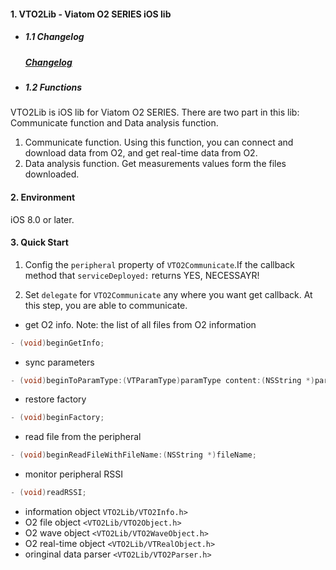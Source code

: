 #### 1. VTO2Lib - Viatom O2 SERIES iOS lib

* ##### 1.1 Changelog

    ##### [Changelog](https://github.com/viatom-dev/VTO2Lib/blob/master/ChangeLog.md)

* ##### 1.2 Functions

VTO2Lib is iOS lib for Viatom O2 SERIES. There are two part in this lib: Communicate function and Data analysis function.

   1. Communicate function. Using this function, you can connect and download data from O2, and get real-time data from O2.
   2. Data analysis function. Get measurements values form the files downloaded.

#### 2. Environment

iOS 8.0 or later.

#### 3. Quick Start
1. Config the `peripheral` property of `VTO2Communicate`.If the callback method
that `serviceDeployed:` returns YES,  NECESSAYR!

2. Set `delegate` for `VTO2Communicate` any where you want get callback. At this step, you are able to communicate.

- get O2 info.    Note: the list of all files from O2 information

```objective-c
- (void)beginGetInfo;
```

- sync parameters
```objective-c
- (void)beginToParamType:(VTParamType)paramType content:(NSString *)paramValue;
```

- restore factory
```objective-c
- (void)beginFactory;
```

- read file from the peripheral 
```objective-c
- (void)beginReadFileWithFileName:(NSString *)fileName;
```
- monitor peripheral RSSI
```objective-c
- (void)readRSSI;
```

- information object `VTO2Lib/VTO2Info.h>`
- O2 file object `<VTO2Lib/VTO2Object.h>`
- O2 wave object `<VTO2Lib/VTO2WaveObject.h>`
- O2 real-time object `<VTO2Lib/VTRealObject.h>`
- oringinal data parser `<VTO2Lib/VTO2Parser.h>`


